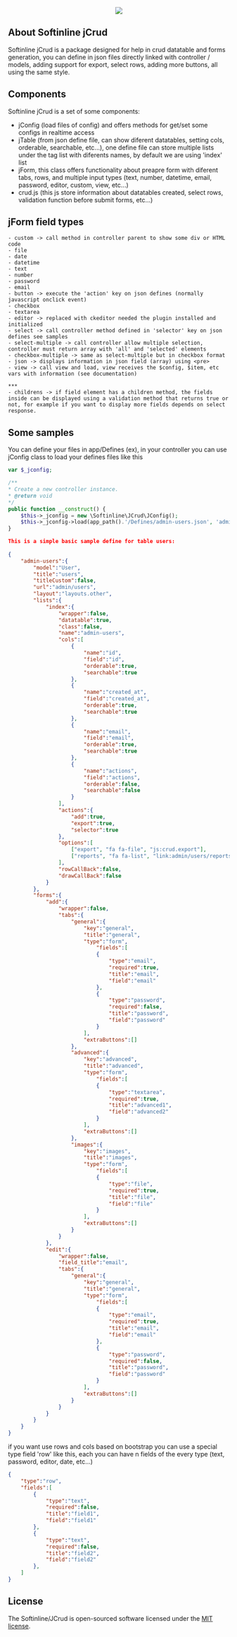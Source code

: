 <p align="center">
    <img src="https://www.softinline.com/wp-content/uploads/2021/04/logo-250-black.png">
</p>

## About Softinline jCrud

Softinline jCrud is a package designed for help in crud datatable and forms generation, 
you can define in json files directly linked with controller / models, adding support for export, select rows, adding more buttons, all using the same style.

## Components

Softinline jCrud is a set of some components:
- jConfig (load files of config) and offers methods for get/set some configs in realtime access
- jTable (from json define file, can show diferent datatables, setting cols, orderable, searchable, etc...), one define file can store multiple lists under the tag list with diferents names, by default
we are using 'index' list
- jForm, this class offers functionality about preapre form with diferent tabs, rows, and multiple input types (text, number, datetime, email, password, editor, custom, view, etc...)
- crud.js (this js store information about datatables created, select rows, validation function before submit forms, etc...)

## jForm field types
```
- custom -> call method in controller parent to show some div or HTML code
- file
- date
- datetime
- text
- number
- password
- email
- button -> execute the 'action' key on json defines (normally javascript onclick event)
- checkbox
- textarea
- editor -> replaced with ckeditor needed the plugin installed and initialized
- select -> call controller method defined in 'selector' key on json defines see samples
- select-multiple -> call controller allow multiple selection, controller must return array with 'all' and 'selected' elements
- checkbox-multiple -> same as select-multiple but in checkbox format
- json -> displays information in json field (array) using <pre>
- view -> call view and load, view receives the $config, $item, etc vars with information (see documentation)

*** 
- childrens -> if field element has a children method, the fields inside can be displayed using a validation method that returns true or not, for example if you want to display more fields depends on select response.
```

## Some samples

You can define your files in app/Defines (ex), in your controller you can use jConfig class to load your defines files like this

```php
var $_jconfig;

/**
* Create a new controller instance.
* @return void
*/
public function __construct() {
    $this->_jconfig = new \Softinline\JCrud\JConfig();
    $this->_jconfig->load(app_path().'/Defines/admin-users.json', 'admin-users');
}
```

```json
This is a simple basic sample define for table users:
                                
{
    "admin-users":{
        "model":"User",            
        "title":"users",
        "titleCustom":false,        
        "url":"admin/users",
        "layout":"layouts.other",
        "lists":{
            "index":{
                "wrapper":false,
                "datatable":true,
                "class":false,
                "name":"admin-users",
                "cols":[                    
                    {
                        "name":"id",
                        "field":"id",
                        "orderable":true,
                        "searchable":true
                    },
                    {
                        "name":"created_at",
                        "field":"created_at",
                        "orderable":true,
                        "searchable":true
                    },
                    {
                        "name":"email",
                        "field":"email",
                        "orderable":true,
                        "searchable":true
                    },
                    {                        
                        "name":"actions",
                        "field":"actions",
                        "orderable":false,
                        "searchable":false
                    }
                ],                
                "actions":{
                    "add":true,
                    "export":true,
                    "selector":true
                },
                "options":[
                    ["export", "fa fa-file", "js:crud.export"],
                    ["reports", "fa fa-list", "link:admin/users/reports"]
                ],
                "rowCallBack":false,
                "drawCallBack":false
            }
        },
        "forms":{
            "add":{
                "wrapper":false,
                "tabs":{
                    "general":{                    
                        "key":"general",
                        "title":"general",
                        "type":"form",
                            "fields":[                            
                            {
                                "type":"email",
                                "required":true,
                                "title":"email",
                                "field":"email"
                            },
                            {
                                "type":"password",
                                "required":false,
                                "title":"password",
                                "field":"password"
                            }          
                        ],
                        "extraButtons":[]
                    },
                    "advanced":{
                        "key":"advanced",
                        "title":"advanced",
                        "type":"form",
                            "fields":[                            
                            {
                                "type":"textarea",
                                "required":true,
                                "title":"advanced1",
                                "field":"advanced2"
                            }
                        ],
                        "extraButtons":[]
                    },
                    "images":{
                        "key":"images",
                        "title":"images",
                        "type":"form",
                            "fields":[                            
                            {
                                "type":"file",
                                "required":true,
                                "title":"file",
                                "field":"file"
                            }
                        ],
                        "extraButtons":[]
                    }
                }
            },
            "edit":{
                "wrapper":false,
                "field_title":"email",
                "tabs":{
                    "general":{                    
                        "key":"general",
                        "title":"general",
                        "type":"form",
                            "fields":[                            
                            {
                                "type":"email",
                                "required":true,
                                "title":"email",
                                "field":"email"
                            },
                            {
                                "type":"password",
                                "required":false,
                                "title":"password",
                                "field":"password"
                            }                            
                        ],
                        "extraButtons":[]
                    }                    
                }
            }
        }
    }
}
```

if you want use rows and cols based on bootstrap you can use a special type field 'row' like this, each you can have n fields of the every type (text, password, editor, date, etc...)

```json
{
    "type":"row",
    "fields":[
        {
            "type":"text",
            "required":false,
            "title":"field1",
            "field":"field1"
        },
        {
            "type":"text",
            "required":false,
            "title":"field2",
            "field":"field2"
        },
    ]
}
```

## License

The Softinline/JCrud is open-sourced software licensed under the [MIT license](http://opensource.org/licenses/MIT).
